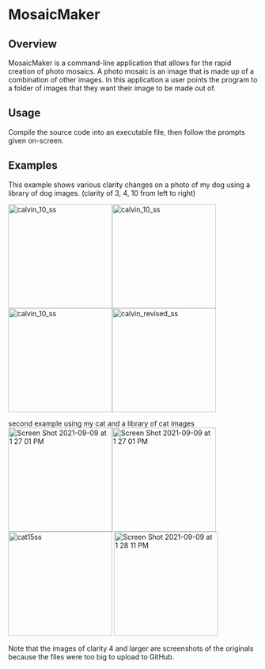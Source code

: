 # MosaicMaker

## Overview
MosaicMaker is a command-line application that allows for the rapid creation of photo mosaics. A photo mosaic is an image that is made up of a combination of other images. In this application a user points the program to a folder of images that they want their image to be made out of.

## Usage
Compile the source code into an executable file, then follow the prompts given on-screen. 

## Examples

This example shows various clarity changes on a photo of my dog using a library of dog images. (clarity of 3, 4, 10 from left to right)

<img width="210" alt="calvin_10_ss" src="https://user-images.githubusercontent.com/68883649/130676978-c9d60473-69b8-4462-bfe9-42329c0c19a7.jpeg"><img width="210" alt="calvin_10_ss" src="https://user-images.githubusercontent.com/68883649/130677009-6772ad88-df3a-474c-b659-461527a5ed07.jpg"><img width="210" alt="calvin_10_ss" src="https://user-images.githubusercontent.com/68883649/130677222-34fb5e68-701f-4767-b3cb-3b259c8b2794.png"><img width="210" alt="calvin_revised_ss" src="https://user-images.githubusercontent.com/68883649/130677230-0001584b-911d-4021-b197-10a61c1efc65.png">
  
  
second example using my cat and a library of cat images   
<img width="210" alt="Screen Shot 2021-09-09 at 1 27 01 PM" src="https://user-images.githubusercontent.com/68883649/132757732-3d54f78b-ce96-434c-a672-d895c5865ee6.jpeg"><img width="210" alt="Screen Shot 2021-09-09 at 1 27 01 PM" src="https://user-images.githubusercontent.com/68883649/132757778-56e70359-0a1a-4e43-9fb6-e813a44647f5.png"><img width="210" alt="cat15ss" src="https://user-images.githubusercontent.com/68883649/132757784-81feac44-dee5-4037-ac8b-647cb57ab6ae.png">
<img width="210" alt="Screen Shot 2021-09-09 at 1 28 11 PM" src="https://user-images.githubusercontent.com/68883649/132757937-5ec81f33-d396-40ae-8e99-56d2b4ac4b61.png">


Note that the images of clarity 4 and larger are screenshots of the originals because the files were too big to upload to GitHub.
